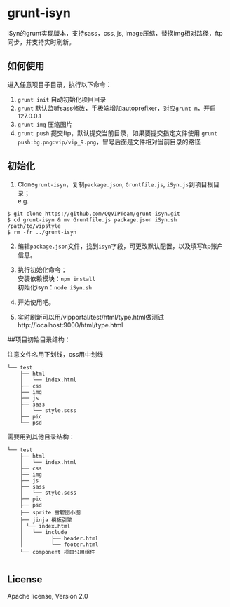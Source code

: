 grunt-isyn
==========

iSyn的grunt实现版本，支持sass，css, js, image压缩，替换img相对路径，ftp同步，并支持实时刷新。

## 如何使用
进入任意项目子目录，执行以下命令：

1. `grunt init` 自动初始化项目目录
2. `grunt` 默认监听sass修改，手极端增加autoprefixer，对应`grunt m`，开启127.0.0.1
3. `grunt img` 压缩图片
4. `grunt push` 提交ftp，默认提交当前目录，如果要提交指定文件使用
`grunt push:bg.png:vip/vip_9.png`，冒号后面是文件相对当前目录的路径


## 初始化
1. Clone`grunt-isyn`，复制`package.json`, `Gruntfile.js`, `iSyn.js`到项目根目录；  
e.g.  
```
$ git clone https://github.com/QQVIPTeam/grunt-isyn.git
$ cd grunt-isyn & mv Gruntfile.js package.json iSyn.sh /path/to/vipstyle
$ rm -fr ../grunt-isyn
```

2. 编辑`package.json`文件，找到`isyn`字段，可更改默认配置，以及填写ftp账户信息。

3. 执行初始化命令；  
安装依赖模块：`npm install`  
初始化isyn：`node iSyn.sh`
4. 开始使用吧。
5. 实时刷新可以用/vipportal/test/html/type.html做测试http://localhost:9000/html/type.html



##项目初始目录结构：

注意文件名用下划线，css用中划线

```
└── test
    ├── html
    │   └── index.html
    ├── css
    ├── img
    ├── js
    ├── sass
    │   └── style.scss
    ├── pic
    └── psd
```

需要用到其他目录结构：

```
└── test
    ├── html
    │   └── index.html
    ├── css
    ├── img
    ├── js
    ├── sass
    │   └── style.scss
    ├── pic
    ├── psd
   	├── sprite 雪碧图小图
    ├── jinja 模板引擎
    │ └── index.html
    │   └── include
   	│  		  ├── header.html
   	│ 	 	  └── footer.html
    └── component 项目公用组件
    
```


## License
Apache license, Version 2.0
